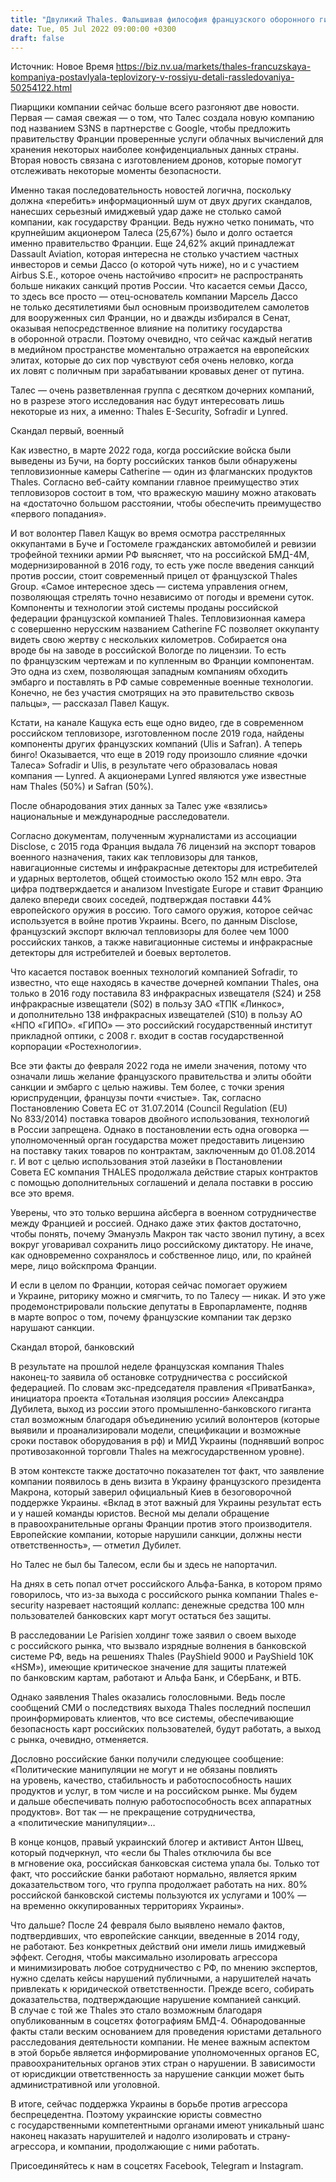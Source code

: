 ```yaml
---
title: "Двуликий Thales. Фальшивая философия французского оборонного гиганта"
date: Tue, 05 Jul 2022 09:00:00 +0300
draft: false
---
```

Источник: Новое Время https://biz.nv.ua/markets/thales-francuzskaya-kompaniya-postavlyala-teplovizory-v-rossiyu-detali-rassledovaniya-50254122.html


Пиарщики компании сейчас больше всего разгоняют две новости. Первая — самая свежая — о том, что Талес создала новую компанию под названием S3NS в партнерстве с Google, чтобы предложить правительству Франции проверенные услуги облачных вычислений для хранения некоторых наиболее конфиденциальных данных страны. Вторая новость связана с изготовлением дронов, которые помогут отслеживать некоторые моменты безопасности.

Именно такая последовательность новостей логична, поскольку должна «перебить» информационный шум от двух других скандалов, нанесших серьезный имиджевый удар даже не столько самой компании, как государству Франции. Ведь нужно четко понимать, что крупнейшим акционером Талеса (25,67%) было и долго остается именно правительство Франции. Еще 24,62% акций принадлежат Dassault Aviation, которая интересна не столько участием частных инвесторов и семьи Дассо (о которой чуть ниже), но и с участием Airbus S.E., которое очень настойчиво «просит» не распространять больше никаких санкций против России. Что касается семьи Дассо, то здесь все просто — отец-основатель компании Марсель Дассо не только десятилетиями был основным производителем самолетов для вооруженных сил Франции, но и дважды избирался в Сенат, оказывая непосредственное влияние на политику государства в оборонной отрасли. Поэтому очевидно, что сейчас каждый негатив в медийном пространстве моментально отражается на европейских элитах, которые до сих пор чувствуют себя очень неловко, когда их ловят с поличным при зарабатывании кровавых денег от путина.

Талес — очень разветвленная группа с десятком дочерних компаний, но в разрезе этого исследования нас будут интересовать лишь некоторые из них, а именно: Thales E-Security, Sofradir и Lynred.

Скандал первый, военный

Как известно, в марте 2022 года, когда российские войска были выведены из Бучи, на борту российских танков были обнаружены тепловизионные камеры Catherine — один из флагманских продуктов Thales. Согласно веб-сайту компании главное преимущество этих тепловизоров состоит в том, что вражескую машину можно атаковать на «достаточно большом расстоянии, чтобы обеспечить преимущество «первого попадания».

И вот волонтер Павел Кащук во время осмотра расстрелянных оккупантами в Буче и Гостомеле гражданских автомобилей и ревизии трофейной техники армии РФ выясняет, что на российской БМД-4М, модернизированной в 2016 году, то есть уже после введения санкций против россии, стоит современный прицел от французской Thales Group. «Самое интересное здесь — система управления огнем, позволяющая стрелять точно независимо от погоды и времени суток. Компоненты и технологии этой системы проданы российской федерации французской компанией Thales. Тепловизионная камера с совершенно нерусским названием Catherine FC позволяет оккупанту видеть свою жертву с нескольких километров. Собирается она вроде бы на заводе в российской Вологде по лицензии. То есть по французским чертежам и по купленным во Франции компонентам. Это одна из схем, позволяющая западным компаниям обходить эмбарго и поставлять в РФ самые современные военные технологии. Конечно, не без участия смотрящих на это правительство сквозь пальцы», — рассказал Павел Кащук.

Кстати, на канале Кащука есть еще одно видео, где в современном российском тепловизоре, изготовленном после 2019 года, найдены компоненты других французских компаний (Ulis и Safran). А теперь бинго! Оказывается, что еще в 2019 году произошло слияние «дочки Талеса» Sofradir и Ulis, в результате чего образовалась новая компания — Lynred. А акционерами Lynred являются уже известные нам Thales (50%) и Safran (50%).

После обнародования этих данных за Талес уже «взялись» национальные и международные расследователи.

Согласно документам, полученным журналистами из ассоциации Disclose, с 2015 года Франция выдала 76 лицензий на экспорт товаров военного назначения, таких как тепловизоры для танков, навигационные системы и инфракрасные детекторы для истребителей и ударных вертолетов, общей стоимостью около 152 млн евро. Эта цифра подтверждается и анализом Investigate Europe и ставит Францию далеко впереди своих соседей, подтверждая поставки 44% европейского оружия в россию. Того самого оружия, которое сейчас используется в войне против Украины. Всего, по данным Disclose, французский экспорт включал тепловизоры для более чем 1000 российских танков, а также навигационные системы и инфракрасные детекторы для истребителей и боевых вертолетов.

Что касается поставок военных технологий компанией Sofradir, то известно, что еще находясь в качестве дочерней компании Thales, она только в 2016 году поставила 83 инфракрасных извещателя (S24) и 258 инфракрасные извещатели (S02) в пользу ЗАО «ТПК «Линкос», и дополнительно 138 инфракрасных извещателей (S10) в пользу АО «НПО «ГИПО». «ГИПО» — это российский государственный институт прикладной оптики, с 2008 г. входит в состав государственной корпорации «Ростехнологии».

Все эти факты до февраля 2022 года не имели значения, потому что означали лишь желание французского правительства и элиты обойти санкции и эмбарго с целью наживы. Тем более, с точки зрения юриспруденции, французы почти «чистые». Так, согласно Постановлению Совета ЕС от 31.07.2014 (Council Regulation (EU) No 833/2014) поставка товаров двойного использования, технологий в России запрещена. Однако в постановлении есть одна оговорка — уполномоченный орган государства может предоставить лицензию на поставку таких товаров по контрактам, заключенным до 01.08.2014 г. И вот с целью использования этой лазейки в Постановлении Совета ЕС компания THALES продолжала действие старых контрактов с помощью дополнительных соглашений и делала поставки в россию все это время.

Уверены, что это только вершина айсберга в военном сотрудничестве между Францией и россией. Однако даже этих фактов достаточно, чтобы понять, почему Эмануэль Макрон так часто звонил путину, а всех вокруг уговаривал сохранить лицо российскому диктатору. Не иначе, как одновременно сохранялось и собственное лицо, или, по крайней мере, лицо войскпрома Франции.

И если в целом по Франции, которая сейчас помогает оружием и Украине, риторику можно и смягчить, то по Талесу — никак. И это уже продемонстрировали польские депутаты в Европарламенте, подняв в марте вопрос о том, почему французские компании так дерзко нарушают санкции.

Скандал второй, банковский

В результате на прошлой неделе французская компания Thales наконец-то заявила об остановке сотрудничества с российской федерацией. По словам экс-председателя правления «ПриватБанка», инициатора проекта «Тотальная изоляция россии» Александра Дубилета, выход из россии этого промышленно-банковского гиганта стал возможным благодаря объединению усилий волонтеров (которые выявили и проанализировали модели, спецификации и возможные сроки поставок оборудования в рф) и МИД Украины (поднявший вопрос противозаконной торговли Thales на межгосударственном уровне).

В этом контексте также достаточно показателен тот факт, что заявление компании появилось в день визита в Украину французского президента Макрона, который заверил официальный Киев в безоговорочной поддержке Украины. «Вклад в этот важный для Украины результат есть и у нашей команды юристов. Весной мы делали обращение в правоохранительные органы Франции против этого производителя. Европейские компании, которые нарушили санкции, должны нести ответственность», — отметил Дубилет.

Но Талес не был бы Талесом, если бы и здесь не напортачил.

На днях в сеть попал отчет российского Альфа-Банка, в котором прямо говорилось, что из-за выхода с российского рынка компании Thales e-security назревает настоящий коллапс: денежные средства 100 млн пользователей банковских карт могут остаться без защиты.

В расследовании Le Parisien холдинг тоже заявил о своем выходе с российского рынка, что вызвало изрядные волнения в банковской системе РФ, ведь на решениях Thales (PayShield 9000 и PayShield 10K «HSM»), имеющие критическое значение для защиты платежей по банковским картам, работают и Альфа Банк, и СберБанк, и ВТБ.

Однако заявления Thales оказались голословными. Ведь после сообщений СМИ о последствиях выхода Thales последний поспешил проинформировать клиентов, что все системы, обеспечивающие безопасность карт российских пользователей, будут работать, а выход с рынка, очевидно, отменяется.

Дословно российские банки получили следующее сообщение: «Политические манипуляции не могут и не обязаны повлиять на уровень, качество, стабильность и работоспособность наших продуктов и услуг, в том числе и на российском рынке. Мы будем и дальше обеспечивать полную работоспособность всех аппаратных продуктов». Вот так — не прекращение сотрудничества, а «политические манипуляции»…

В конце концов, правый украинский блогер и активист Антон Швец, который подчеркнул, что «если бы Thales отключила бы все в мгновение ока, российская банковская система упала бы. Только тот факт, что российские банки работают нормально, является ярким доказательством того, что группа продолжает работать на них. 80% российской банковской системы пользуются их услугами и 100% — на временно оккупированных территориях Украины».

Что дальше? После 24 февраля было выявлено немало фактов, подтвердивших, что европейские санкции, введенные в 2014 году, не работают. Без конкретных действий они имели лишь имиджевый эффект. Сегодня, чтобы максимально изолировать агрессора и минимизировать любое сотрудничество с РФ, по мнению экспертов, нужно сделать кейсы нарушений публичными, а нарушителей начать привлекать к юридической ответственности. Прежде всего, собирать доказательства, подтверждающие нарушение компанией санкций. В случае с той же Thales это стало возможным благодаря опубликованным в соцсетях фотографиям БМД-4. Обнародованные факты стали веским основанием для проведения юристами детального расследования деятельности компании. Не менее важным аспектом в этой борьбе является информирование уполномоченных органов ЕС, правоохранительных органов этих стран о нарушении. В зависимости от юрисдикции ответственность за нарушение санкции может быть административной или уголовной.

В итоге, сейчас поддержка Украины в борьбе против агрессора беспрецедентна. Поэтому украинские юристы совместно с государственными компетентными органами имеют уникальный шанс наконец наказать нарушителей и надолго изолировать и страну-агрессора, и компании, продолжающие с ними работать.

Присоединяйтесь к нам в соцсетях Facebook, Telegram и Instagram.
